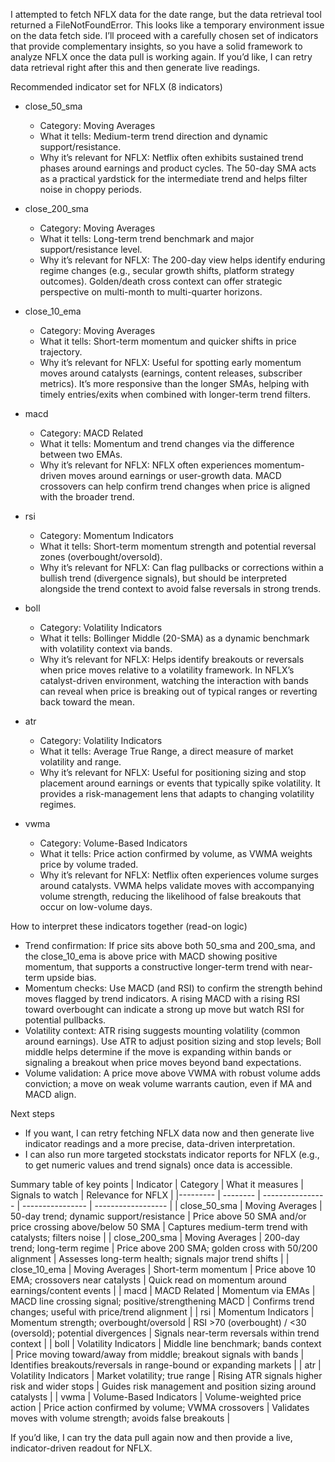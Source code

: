 I attempted to fetch NFLX data for the date range, but the data retrieval tool returned a FileNotFoundError. This looks like a temporary environment issue on the data fetch side. I’ll proceed with a carefully chosen set of indicators that provide complementary insights, so you have a solid framework to analyze NFLX once the data pull is working again. If you’d like, I can retry data retrieval right after this and then generate live readings.

Recommended indicator set for NFLX (8 indicators)
- close_50_sma
  - Category: Moving Averages
  - What it tells: Medium-term trend direction and dynamic support/resistance.
  - Why it’s relevant for NFLX: Netflix often exhibits sustained trend phases around earnings and product cycles. The 50-day SMA acts as a practical yardstick for the intermediate trend and helps filter noise in choppy periods.

- close_200_sma
  - Category: Moving Averages
  - What it tells: Long-term trend benchmark and major support/resistance level.
  - Why it’s relevant for NFLX: The 200-day view helps identify enduring regime changes (e.g., secular growth shifts, platform strategy outcomes). Golden/death cross context can offer strategic perspective on multi-month to multi-quarter horizons.

- close_10_ema
  - Category: Moving Averages
  - What it tells: Short-term momentum and quicker shifts in price trajectory.
  - Why it’s relevant for NFLX: Useful for spotting early momentum moves around catalysts (earnings, content releases, subscriber metrics). It’s more responsive than the longer SMAs, helping with timely entries/exits when combined with longer-term trend filters.

- macd
  - Category: MACD Related
  - What it tells: Momentum and trend changes via the difference between two EMAs.
  - Why it’s relevant for NFLX: NFLX often experiences momentum-driven moves around earnings or user-growth data. MACD crossovers can help confirm trend changes when price is aligned with the broader trend.

- rsi
  - Category: Momentum Indicators
  - What it tells: Short-term momentum strength and potential reversal zones (overbought/oversold).
  - Why it’s relevant for NFLX: Can flag pullbacks or corrections within a bullish trend (divergence signals), but should be interpreted alongside the trend context to avoid false reversals in strong trends.

- boll
  - Category: Volatility Indicators
  - What it tells: Bollinger Middle (20-SMA) as a dynamic benchmark with volatility context via bands.
  - Why it’s relevant for NFLX: Helps identify breakouts or reversals when price moves relative to a volatility framework. In NFLX’s catalyst-driven environment, watching the interaction with bands can reveal when price is breaking out of typical ranges or reverting back toward the mean.

- atr
  - Category: Volatility Indicators
  - What it tells: Average True Range, a direct measure of market volatility and range.
  - Why it’s relevant for NFLX: Useful for positioning sizing and stop placement around earnings or events that typically spike volatility. It provides a risk-management lens that adapts to changing volatility regimes.

- vwma
  - Category: Volume-Based Indicators
  - What it tells: Price action confirmed by volume, as VWMA weights price by volume traded.
  - Why it’s relevant for NFLX: Netflix often experiences volume surges around catalysts. VWMA helps validate moves with accompanying volume strength, reducing the likelihood of false breakouts that occur on low-volume days.

How to interpret these indicators together (read-on logic)
- Trend confirmation: If price sits above both 50_sma and 200_sma, and the close_10_ema is above price with MACD showing positive momentum, that supports a constructive longer-term trend with near-term upside bias.
- Momentum checks: Use MACD (and RSI) to confirm the strength behind moves flagged by trend indicators. A rising MACD with a rising RSI toward overbought can indicate a strong up move but watch RSI for potential pullbacks.
- Volatility context: ATR rising suggests mounting volatility (common around earnings). Use ATR to adjust position sizing and stop levels; Boll middle helps determine if the move is expanding within bands or signaling a breakout when price moves beyond band expectations.
- Volume validation: A price move above VWMA with robust volume adds conviction; a move on weak volume warrants caution, even if MA and MACD align.

Next steps
- If you want, I can retry fetching NFLX data now and then generate live indicator readings and a more precise, data-driven interpretation.
- I can also run more targeted stockstats indicator reports for NFLX (e.g., to get numeric values and trend signals) once data is accessible.

Summary table of key points
| Indicator | Category | What it measures | Signals to watch | Relevance for NFLX |
|--------- | -------- | ---------------- | ---------------- | ------------------ |
| close_50_sma | Moving Averages | 50-day trend; dynamic support/resistance | Price above 50 SMA and/or price crossing above/below 50 SMA | Captures medium-term trend with catalysts; filters noise |
| close_200_sma | Moving Averages | 200-day trend; long-term regime | Price above 200 SMA; golden cross with 50/200 alignment | Assesses long-term health; signals major trend shifts |
| close_10_ema | Moving Averages | Short-term momentum | Price above 10 EMA; crossovers near catalysts | Quick read on momentum around earnings/content events |
| macd | MACD Related | Momentum via EMAs | MACD line crossing signal; positive/strengthening MACD | Confirms trend changes; useful with price/trend alignment |
| rsi | Momentum Indicators | Momentum strength; overbought/oversold | RSI >70 (overbought) / <30 (oversold); potential divergences | Signals near-term reversals within trend context |
| boll | Volatility Indicators | Middle line benchmark; bands context | Price moving toward/away from middle; breakout signals with bands | Identifies breakouts/reversals in range-bound or expanding markets |
| atr | Volatility Indicators | Market volatility; true range | Rising ATR signals higher risk and wider stops | Guides risk management and position sizing around catalysts |
| vwma | Volume-Based Indicators | Volume-weighted price action | Price action confirmed by volume; VWMA crossovers | Validates moves with volume strength; avoids false breakouts |

If you’d like, I can try the data pull again now and then provide a live, indicator-driven readout for NFLX.